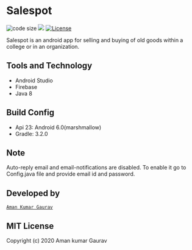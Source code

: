 # Salespot

![code size](https://img.shields.io/github/languages/code-size/git-akshat/mini-project?style=plastic)
[![](https://img.shields.io/badge/author-Aman%20Kumar%20Gaurav-green.svg?style=plastic)](https://github.com/AMAN20174151)
[![License](https://img.shields.io/github/license/git-akshat/mini-project?style=plastic&color=red)](https://github.com/AMAN20174151/Salespot/blob/master/LICENSE)



Salespot is an android app for selling and buying of old goods within a college or in an organization.




## Tools and Technology
- Android Studio
- Firebase
- Java 8

## Build Config
- Api 23: Android 6.0(marshmallow)
- Gradle: 3.2.0

## Note

Auto-reply email and email-notifications are disabled. To enable it go to Config.java file and provide email id and password.

## Developed by
[`Aman Kumar Gaurav`](https://github.com/AMAN20174151)

## MIT License
Copyright (c) 2020 Aman kumar Gaurav
